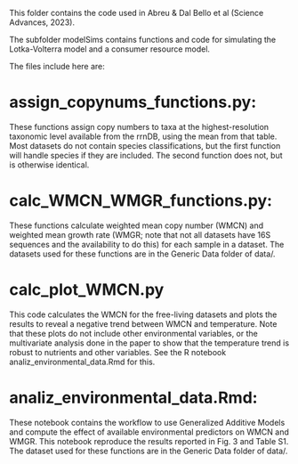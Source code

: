 This folder contains the code used in Abreu & Dal Bello et al (Science Advances, 2023).

The subfolder modelSims contains functions and code for simulating the Lotka-Volterra model and a consumer resource model.

The files include here are:

# assign_copynums_functions.py:
These functions assign copy numbers to taxa at the highest-resolution taxonomic level available from the rrnDB, using the mean from that table. Most datasets do not contain species classifications, but the first function will handle species if they are included. The second function does not, but is otherwise identical.


# calc_WMCN_WMGR_functions.py:
These functions calculate weighted mean copy number (WMCN) and weighted mean growth rate (WMGR; note that not all datasets have 16S sequences and the availability to do this) for each sample in a dataset. The datasets used for these functions are in the Generic Data folder of data/.


# calc_plot_WMCN.py
This code calculates the WMCN for the free-living datasets and plots the results to reveal a negative trend between WMCN and temperature. Note that these plots do not include other environmental variables, or the multivariate analysis done in the paper to show that the temperature trend is robust to nutrients and other variables. See the R notebook analiz_environmental_data.Rmd for this.


# analiz_environmental_data.Rmd:
These notebook contains the workflow to use Generalized Additive Models and compute the effect of available environmental predictors on WMCN and WMGR. This notebook reproduce the results reported in Fig. 3 and Table S1. The dataset used for these functions are in the Generic Data folder of data/.


